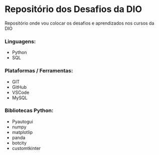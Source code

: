 # Repositório dos Desafios da DIO
Repositório onde vou colocar os desafios e aprendizados nos cursos da DIO

### Linguagens:
- Python
- SQL

### Plataformas / Ferramentas:
- GIT
- GitHub
- VSCode
- MySQL

### Bibliotecas Python:
- Pyautogui
- numpy
- matplotlip
- panda
- botcity
- customtkinter

